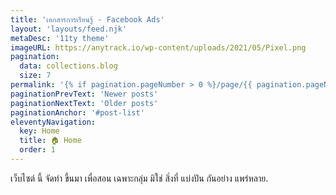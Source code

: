 ```yaml
---
title: 'เอกสารการเรียนรู้ - Facebook Ads'
layout: 'layouts/feed.njk'
metaDesc: '11ty theme'
imageURL: https://anytrack.io/wp-content/uploads/2021/05/Pixel.png
pagination: 
  data: collections.blog
  size: 7
permalink: '{% if pagination.pageNumber > 0 %}/page/{{ pagination.pageNumber }}{% endif %}/index.html'
paginationPrevText: 'Newer posts'
paginationNextText: 'Older posts'
paginationAnchor: '#post-list'
eleventyNavigation:
  key: Home
  title: 🏠 Home
  order: 1
---
```

เว็บไซต์ นี้ จัดทำ ขึ้นมา เพื่อสอน เฉพาะกลุ่ม มิใช่ สิ่งที่ แบ่งปัน กันอย่าง แพร่หลาย. 